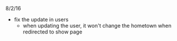 8/2/16
  - fix the update in users
    - when updating the user, it won't change the hometown when redirected to show page
